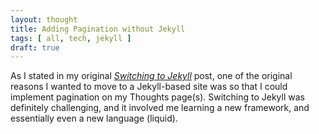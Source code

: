 ```yaml
---
layout: thought
title: Adding Pagination without Jekyll
tags: [ all, tech, jekyll ]
draft: true
---
```


As I stated in my original _[Switching to Jekyll](/thoughts/all/2019-09-09-switching-to-jekyll)_ post, one of the original reasons I wanted to move to a Jekyll-based site was so that I could implement pagination on my Thoughts page(s). Switching to Jekyll was definitely challenging, and it involved me learning a new framework, and essentially even a new language (liquid).
